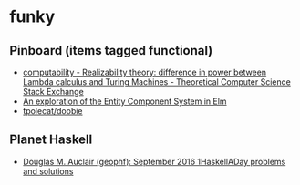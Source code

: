 # funky

## Pinboard (items tagged functional)
- [computability - Realizability theory: difference in power between Lambda calculus and Turing Machines - Theoretical Computer Science Stack Exchange](http://cstheory.stackexchange.com/questions/1117/realizability-theory-difference-in-power-between-lambda-calculus-and-turing-mac)
- [An exploration of the Entity Component System in Elm](https://gist.github.com/TheSeamau5/4fc43cb00253f4e5d7b4)
- [tpolecat/doobie](https://github.com/tpolecat/doobie)

## Planet Haskell
- [Douglas M. Auclair (geophf): September 2016 1HaskellADay problems and solutions](http://logicaltypes.blogspot.com/2016/10/september-2016-1haskelladay-problems.html)


